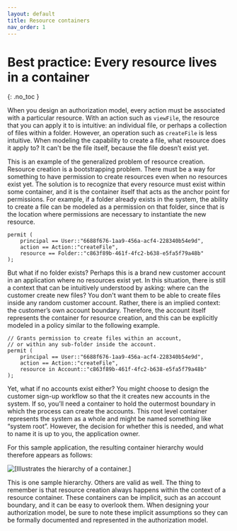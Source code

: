 ```yaml
---
layout: default
title: Resource containers
nav_order: 1
---
```


# Best practice: Every resource lives in a container

{: .no_toc }

When you design an authorization model, every action must be associated with a particular resource. With an action such as `viewFile`, the resource that you can apply it to is intuitive: an individual file, or perhaps a collection of files within a folder. However, an operation such as `createFile` is less intuitive. When modeling the capability to create a file, what resource does it apply to? It can't be the file itself, because the file doesn’t exist yet.

This is an example of the generalized problem of resource creation. Resource creation is a bootstrapping problem. There must be a way for something to have permission to create resources even when no resources exist yet. The solution is to recognize that every resource must exist within some container, and it is the container itself that acts as the anchor point for permissions. For example, if a folder already exists in the system, the ability to create a file can be modeled as a permission on that folder, since that is the location where permissions are necessary to instantiate the new resource.

```Cedar
permit (
    principal == User::"6688f676-1aa9-456a-acf4-228340b54e9d",
    action == Action::"createFile",
    resource == Folder::"c863f89b-461f-4fc2-b638-e5fa5f79a48b"
);
```

But what if no folder exists? Perhaps this is a brand new customer account in an application where no resources exist yet. In this situation, there is still a context that can be intuitively understood by asking: where can the customer create new files? You don't want them to be able to create files inside any random customer account. Rather, there is an implied context: the customer’s own account boundary. Therefore, the account itself represents the container for resource creation, and this can be explicitly modeled in a policy similar to the following example.

```Cedar
// Grants permission to create files within an account,
// or within any sub-folder inside the account.
permit (
    principal == User::"6688f676-1aa9-456a-acf4-228340b54e9d",
    action == Action::"createFile",
    resource in Account::"c863f89b-461f-4fc2-b638-e5fa5f79a48b"
);
```

Yet, what if no accounts exist either? You might choose to design the customer sign-up workflow so that the it creates new accounts in the system. If so, you’ll need a container to hold the outermost boundary in which the process can create the accounts. This root level container represents the system as a whole and might be named something like “system root”. However, the decision for whether this is needed, and what to name it is up to you, the application owner.

For this sample application, the resulting container hierarchy would therefore appears as follows:

![\[Illustrates the hierarchy of a container.\]](images/resource-lives-in-container.png)

This is one sample hierarchy. Others are valid as well. The thing to remember is that resource creation always happens within the context of a resource container. These containers can be implicit, such as an account boundary, and it can be easy to overlook them. When designing your authorization model, be sure to note these implicit assumptions so they can be formally documented and represented in the authorization model.
